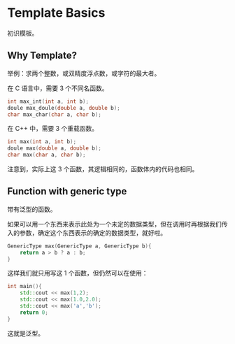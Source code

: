 # Template Basics

初识模板。

## Why Template?

举例：求两个整数，或双精度浮点数，或字符的最大者。

在 C 语言中，需要 3 个不同名函数。

~~~C
int max_int(int a, int b);
doule max_doule(double a, double b);
char max_char(char a, char b);
~~~

在 C++ 中，需要 3 个重载函数。

~~~C++
int max(int a, int b);
doule max(double a, double b);
char max(char a, char b);
~~~

注意到，实际上这 3 个函数，其逻辑相同的，函数体内的代码也相同。

## Function with generic type

带有泛型的函数。

如果可以用一个东西来表示此处为一个未定的数据类型，但在调用时再根据我们传入的参数，确定这个东西表示的确定的数据类型，就好啦。

~~~C++
GenericType max(GenericType a, GenericType b){
    return a > b ? a : b;
}
~~~

这样我们就只用写这 1 个函数，但仍然可以在使用：

~~~C++
int main(){
    std::cout << max(1,2);
    std::cout << max(1.0,2.0);
    std::cout << max('a','b');
    return 0;
}
~~~

这就是泛型。

